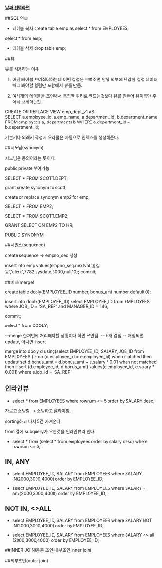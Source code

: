 ﻿**[날짜 선택화면](../README.md)**

##SQL 연습

- 테이블 복사
create table emp as select * from EMPLOYEES;

select * from emp;

- 테이블 삭제
drop table emp;


##뷰

뷰를 사용하는 이유

1. 어떤 테이블 보여줘야하는데 어떤 컬럼은 보여주면 안됨
외부에 민감한 컬럼 데이터빼고 봐야할 컬럼만 포함해서 뷰를 만듬.

2. 여러개의 테이블을 조인해서 복잡한 쿼리로 만드는것보다 뷰를 만들어 뷰이름만 주어서 보게하는것.

CREATE OR REPLACE VIEW emp_dept_v1 AS  
SELECT a.employee_id, a.emp_name, a.department_id, 
       b.department_name  
  FROM employees a, 
       departments b
 WHERE a.department_id = b.department_id; 

기본키나 외래키 작성시 오라클은 자동으로 인덱스를 생성해준다.

##시노님(synonym)

시노님은 동의어라는 뜻이다.

public,private 부여가능.

SELECT * FROM SCOTT.DEPT;


grant create synonym to scott;

create or replace synonym emp2 for emp;

SELECT * FROM EMP2;

SELECT * FROM SCOTT.EMP2;

GRANT SELECT ON EMP2 TO HR;

PUBLIC SYNONYM

##시퀀스(sequence)

create sequence -> empno_seq 생성

insert into emp values(empno_seq.nextval,'홍길동','clerk',7782,sysdate,3000,null,10);
commit;

##머지(merge)

create table dooly(EMPLOYEE_ID number, bonus_amt number default 0);

insert into dooly(EMPLOYEE_ID) select EMPLOYEE_ID from EMPLOYEES where JOB_ID = 'SA_REP' and MANAGER_ID = 146;

commit;

select * from DOOLY;

--merge 한꺼번에 처리해야할 상황이다 하면 쓰면됨.
-- 6개 겹침 
-- 매칭되면 update, 아니면 insert

merge into dooly d 
      using(select EMPLOYEE_ID, SALARY,JOB_ID from EMPLOYEES ) e
      on (d.employee_id = e.employee_id)
    when matched then
      update set d.bonus_amt = d.bonus_amt + e.salary * 0.01
    when not matched then
      insert (d.employee_id, d.bonus_amt) values(e.employee_id, e.salary * 0.001) where e.job_id = 'SA_REP';


## 인라인뷰

- select * from EMPLOYEES where rownum <= 5 order by SALARY desc;

자르고 소팅함 -> 소팅하고 잘라야함.

sorting하고 나서 5건 가져온다.

from 절에 subquery가 오는것을 인라인뷰라 한다.

- select * from (select * from employees order by salary desc) where rownum <= 5;

## IN, ANY

- select EMPLOYEE_ID, SALARY from EMPLOYEES where SALARY IN(2000,3000,4000) order by EMPLOYEE_ID;

- select EMPLOYEE_ID, SALARY from EMPLOYEES where SALARY = any(2000,3000,4000) order by EMPLOYEE_ID;

## NOT IN, <>ALL

- select EMPLOYEE_ID, SALARY from EMPLOYEES where SALARY NOT IN(2000,3000,4000) order by EMPLOYEE_ID;

- select EMPLOYEE_ID, SALARY from EMPLOYEES where SALARY <> all (2000,3000,4000) order by EMPLOYEE_ID;


##INNER JOIN(동등 조인(내부조인,inner join)


 
##외부조인(outer join)
